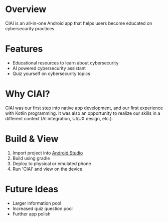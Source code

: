 # Overview
CIAI is an all-in-one Android app that helps users become educated on cybersecurity practices.

# Features
- Educational resources to learn about cybersecurity
- AI powered cybersecurity assistant
- Quiz yourself on cybersecurity topics

# Why CIAI?
CIAI was our first step into native app development, and our first experience with Kotlin programming.
It was also an opportunity to realize our skills in a different context (AI integration, UI/UX design, etc.).

# Build & View
1. Import project into [Android Studio](https://developer.android.com/studio)
2. Build using gradle
3. Deploy to physical or emulated phone
4. Run 'CIAI' and view on the device

# Future Ideas
- Larger information pool
- Increased quiz question pool
- Further app polish